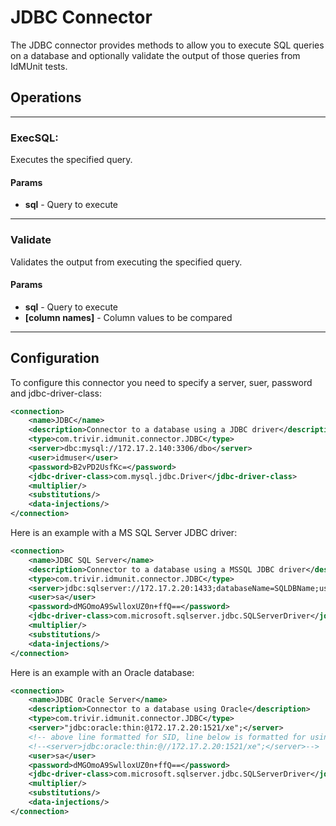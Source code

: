 # JDBC Connector

The JDBC connector provides methods to allow you to execute SQL queries on a database and optionally validate the output of those queries from IdMUnit tests.

## Operations

---

### ExecSQL:

Executes the specified query.

#### Params

- **sql** - Query to execute

---

### Validate

Validates the output from executing the specified query.

#### Params

- **sql** - Query to execute
- **[column names]** - Column values to be compared

---

## Configuration

To configure this connector you need to specify a server, suer, password and jdbc-driver-class:

```xml
<connection>
    <name>JDBC</name>
    <description>Connector to a database using a JDBC driver</description>
    <type>com.trivir.idmunit.connector.JDBC</type>
    <server>dbc:mysql://172.17.2.140:3306/dbo</server>
    <user>idmuser</user>
    <password>B2vPD2UsfKc=</password>
    <jdbc-driver-class>com.mysql.jdbc.Driver</jdbc-driver-class>
    <multiplier/>
    <substitutions/>
    <data-injections/>
</connection>
```

Here is an example with a MS SQL Server JDBC driver:

```xml
<connection>
    <name>JDBC SQL Server</name>
    <description>Connector to a database using a MSSQL JDBC driver</description>
    <type>com.trivir.idmunit.connector.JDBC</type>
    <server>jdbc:sqlserver://172.17.2.20:1433;databaseName=SQLDBName;user=sa";</server>
    <user>sa</user>
    <password>dMGOmoA9SwlloxUZ0n+ffQ==</password>
    <jdbc-driver-class>com.microsoft.sqlserver.jdbc.SQLServerDriver</jdbc-driver-class>
    <multiplier/>
    <substitutions/>
    <data-injections/>
</connection>
```

Here is an example with an Oracle database:

```xml
<connection>
    <name>JDBC Oracle Server</name>
    <description>Connector to a database using Oracle</description>
    <type>com.trivir.idmunit.connector.JDBC</type>
    <server>"jdbc:oracle:thin:@172.17.2.20:1521/xe";</server>
    <!-- above line formatted for SID, line below is formatted for using Service -->
    <!--<server>jdbc:oracle:thin:@//172.17.2.20:1521/xe";</server>-->
    <user>sa</user>
    <password>dMGOmoA9SwlloxUZ0n+ffQ==</password>
    <jdbc-driver-class>com.microsoft.sqlserver.jdbc.SQLServerDriver</jdbc-driver-class>
    <multiplier/>
    <substitutions/>
    <data-injections/>
</connection>
```

